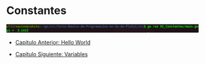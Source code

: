 # Constantes
<div align="center">
<a href="https://youtu.be/Bcyzmikab8o"><img src="./../../img/02-min.png"/></a>
</div>

- [Capitulo Anterior: Hello World](./../01_Hello-World/README.md)                                                                 

- [Capitulo Siguiente: Variables](./../03_Variables)
